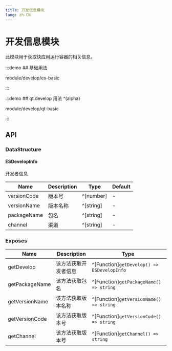 ```yaml
---
title: 开发信息模块
lang: zh-CN
---
```


# 开发信息模块

此模块用于获取快应用运行容器的相关信息。

:::demo ## 基础用法

module/develop/es-basic

:::

:::demo ## qt.develop 用法 ^(alpha)

module/develop/qt-basic

:::

## API

### DataStructure

#### ESDevelopInfo

开发者信息

| Name          | Description        | Type                          |   Default   |
| -------------- | ------------------| ----------------------------|---------|
| versionCode    | 版本号             | ^[number]                    |   -    |
| versionName    | 版本名称            | ^[string]                    |   -    |
| packageName    | 包名               | ^[string]                    |   -    |
| channel        | 渠道               | ^[string]                    |   -    |

### Exposes

| Name                             | Description                 | Type                                           |
| -------------------------------- | --------------------------- | -----------------------------------------------|
| getDevelop             | 该方法获取开发者信息          | ^[Function]`getDevelop() => ESDevelopInfo`   |
| getPackageName             | 该方法获取包名          | ^[Function]`getPackageName() => string`   |
| getVersionName             | 该方法获取版本名称          | ^[Function]`getVersionName() => string`   |
| getVersionCode             | 该方法获取版本号          | ^[Function]`getVersionCode() => string`   |
| getChannel             | 该方法获取版本号          | ^[Function]`getChannel() => string`   |
